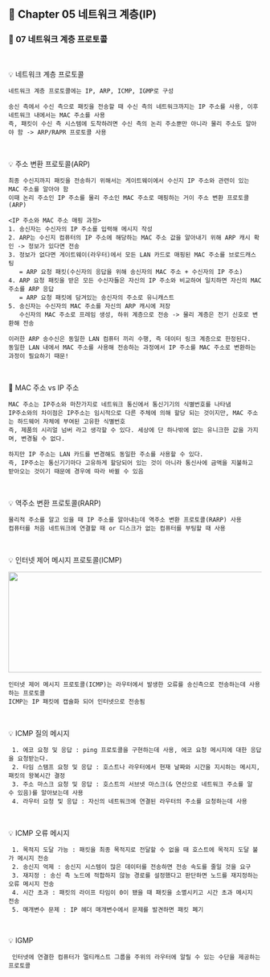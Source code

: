 ## 📕 Chapter 05 네트워크 계층(IP)
### 📙 07 네트워크 계층 프로토콜
</br>

💡 네트워크 계층 프로토콜

    네트워크 계층 프로토콜에는 IP, ARP, ICMP, IGMP로 구성
    
    송신 측에서 수신 측으로 패킷을 전송할 때 수신 측의 네트워크까지는 IP 주소를 사용, 이후 네트워크 내에서는 MAC 주소를 사용
    즉, 패킷이 수신 측 시스템에 도착하려면 수신 측의 논리 주소뿐만 아니라 물리 주소도 알아야 함 -> ARP/RAPR 프로토콜 사용
</br>

💡 주소 변환 프로토콜(ARP)

    최종 수신지까지 패킷을 전송하기 위해서는 게이트웨이에서 수신지 IP 주소와 관련이 있는 MAC 주소를 알아야 함
    이때 논리 주소인 IP 주소를 물리 주소인 MAC 주소로 매핑하는 거이 주소 변환 프로토콜(ARP)
    
    <IP 주소와 MAC 주소 매핑 과정>
    1. 송신자는 수신자의 IP 주소를 입력해 메시지 작성
    2. ARP는 수신지 컴퓨터의 IP 주소에 해당하는 MAC 주소 값을 알아내기 위해 ARP 캐시 확인 -> 정보가 있다면 전송
    3. 정보가 없다면 게이트웨이(라우터)에서 모든 LAN 카드로 매핑된 MAC 주소를 브로드캐스팅 
       = ARP 요청 패킷(수신자의 응답을 위해 송신자의 MAC 주소 + 수신자의 IP 주소)
    4. ARP 요청 패킷을 받은 모든 수신자들은 자신의 IP 주소와 비교하여 일치하면 자신의 MAC 주소를 ARP 응답
       = ARP 요청 패킷에 담겨있는 송신자의 주소로 유니캐스트
    5. 송신자는 수신자의 MAC 주소를 자신의 ARP 캐시에 저장
       수신자의 MAC 주소로 프레임 생성, 하위 계층으로 전송 -> 물리 계층은 전기 신호로 변환해 전송
       
    이러한 ARP 송수신은 동일한 LAN 컴퓨터 끼리 수행, 즉 데이터 링크 계층으로 한정된다.
    동일한 LAN 내에서 MAC 주소를 사용해 전송하는 과정에서 IP 주소를 MAC 주소로 변환하는 과정이 필요하기 때문!
</br>

📍 MAC 주소 vs IP 주소

    MAC 주소는 IP주소와 마찬가지로 네트워크 통신에서 통신기기의 식별번호를 나타냄
    IP주소와의 차이점은 IP주소는 임시적으로 다른 주체에 의해 할당 되는 것이지만, MAC 주소는 하드웨어 자체에 부여된 고유한 식별번호 
    즉, 제품의 시리얼 넘버 라고 생각할 수 있다. 세상에 단 하나밖에 없는 유니크한 값을 가지며, 변경될 수 없다.
    
    하지만 IP 주소는 LAN 카드를 변경해도 동일한 주소를 사용할 수 있다. 
    즉, IP주소는 통신기기마다 고유하게 할당되어 있는 것이 아니라 통신사에 금액을 지불하고 받아오는 것이기 때문에 경우에 따라 바뀔 수 있음
</br>

💡 역주소 변환 프로토콜(RARP)

    물리적 주소를 알고 있을 때 IP 주소를 알아내는데 역주소 변환 프로토콜(RARP) 사용
    컴퓨터를 처음 네트워크에 연결할 때 or 디스크가 없는 컴퓨터를 부팅할 때 사용
</br>

💡 인터넷 제어 메시지 프로토콜(ICMP)
<p align="center"><img src="https://user-images.githubusercontent.com/45066381/154195225-037b4608-3239-43ce-9e43-269ec8a5cd80.jpg" width="600" height="200"/></p>

    인터넷 제어 메시지 프로토콜(ICMP)는 라우터에서 발생한 오류를 송신측으로 전송하는데 사용하는 프로토콜
    ICMP는 IP 패킷에 캡슐화 되어 인터넷으로 전송됨
</br>

💡 ICMP 질의 메시지

     1. 에코 요청 및 응답 : ping 프로토콜을 구현하는데 사용, 에코 요청 메시지에 대한 응답을 요청받는다.
     2. 타임 스탬프 요청 및 응답 : 호스트나 라우터에서 현재 날짜와 시간을 지시하는 메시지, 패킷의 왕복시간 결정
     3. 주소 마스크 요청 및 응답 : 호스트의 서브넷 마스크(& 연산으로 네트워크 주소를 알 수 있음)를 알아보는데 사용
     4. 라우터 요청 및 응답 : 자신의 네트워크에 연결된 라우터의 주소를 요청하는데 사용
</br>

💡 ICMP 오류 메시지

     1. 목적지 도달 가능 : 패킷을 최종 목적지로 전달할 수 없을 때 호스트에 목적지 도달 불가 메시지 전송
     2. 송신지 억제 : 송신지 시스템이 많은 데이터를 전송하면 전송 속도를 줄일 것을 요구
     3. 재지정 : 송신 측 노드에 적합하지 않능 경로를 설정했다고 판단하면 노드를 재지정하는 오류 메시지 전송
     4. 시간 초과 : 패킷의 라이프 타임이 0이 됐을 때 패킷을 소멸시키고 시간 초과 메시지 전송
     5. 매개변수 문제 : IP 헤더 매개변수에서 문제를 발견하면 패킷 폐기
</br>

💡 IGMP

     인터넷에 연결한 컴퓨터가 멀티캐스트 그룹을 주위의 라우터에 알릴 수 있는 수단을 제공하는 프로토콜
